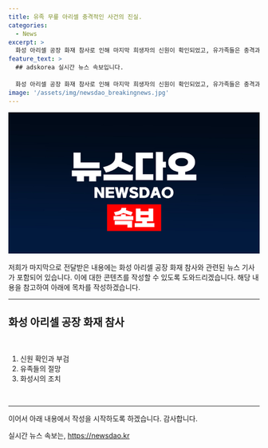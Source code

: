 ```yaml
---
title: 유족 무릎 아리셀 충격적인 사건의 진실.
categories:
  - News
excerpt: >
  화성 아리셀 공장 화재 참사로 인해 마지막 희생자의 신원이 확인되었고, 유가족들은 충격과 슬픔에 견디기 어려워 했습니다. 아리셀 임원들은 유족들에게 사과했지만, 그 슬픔을 달래는 데는 한계가 있었습니다. 부검과 유전자 감식을 통해 모든 사망자의 신원이 확인되었고, 유가족들은 각자의 슬픔을 겪고 있습니다. 함께 뉴스를 전해드린 윤길환 기자였습니다.
feature_text: >
  ## adskorea 실시간 뉴스 속보입니다.

  화성 아리셀 공장 화재 참사로 인해 마지막 희생자의 신원이 확인되었고, 유가족들은 충격과 슬픔에 견디기 어려워 했습니다. 아리셀 임원들은 유족들에게 사과했지만, 그 슬픔을 달래는 데는 한계가 있었습니다. 부검과 유전자 감식을 통해 모든 사망자의 신원이 확인되었고, 유가족들은 각자의 슬픔을 겪고 있습니다. 함께 뉴스를 전해드린 윤길환 기자였습니다.
image: '/assets/img/newsdao_breakingnews.jpg'
---
```


<p><img src="/assets/img/newsdao_breakingnews.jpg" alt="adskorea 속보" /></p>

<p>저희가 마지막으로 전달받은 내용에는 화성 아리셀 공장 화재 참사와 관련된 뉴스 기사가 포함되어 있습니다. 이에 대한 콘텐츠를 작성할 수 있도록 도와드리겠습니다. 해당 내용을 참고하여 아래에 목차를 작성하겠습니다. </p>

<hr />

<h2 data-ke-size="size26">화성 아리셀 공장 화재 참사</h2>

<p data-ke-size="size16">&nbsp;</p>

<ol>
<li>신원 확인과 부검</li>
<li>유족들의 절망</li>
<li>화성시의 조치</li>
</ol>

<p data-ke-size="size16">&nbsp;</p>

<hr />

<p>이어서 아래 내용에서 작성을 시작하도록 하겠습니다. 감사합니다.</p>
실시간 뉴스 속보는, <a href="https://newsdao.kr" rel="dofollow">https://newsdao.kr</a>


